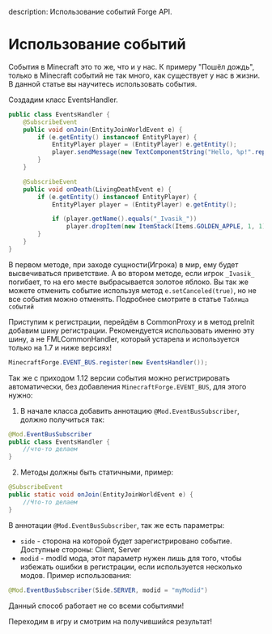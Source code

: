 description: Использование событий Forge API.

# Использование событий

События в Minecraft это то же, что и у нас. К примеру "Пошёл дождь", только в Minecraft событий не так много, как существует у нас в жизни. В данной статье вы научитесь использовать события.

Создадим класс EventsHandler.
```java
public class EventsHandler {
    @SubscribeEvent
    public void onJoin(EntityJoinWorldEvent e) {
        if (e.getEntity() instanceof EntityPlayer) {
            EntityPlayer player = (EntityPlayer) e.getEntity();
            player.sendMessage(new TextComponentString("Hello, %p!".replace("%p", player.getName())));
        }
    }

    @SubscribeEvent
    public void onDeath(LivingDeathEvent e) {
        if (e.getEntity() instanceof EntityPlayer) {
            EntityPlayer player = (EntityPlayer) e.getEntity();

            if (player.getName().equals("_Ivasik_"))
                player.dropItem(new ItemStack(Items.GOLDEN_APPLE, 1, 1), false);
        }
    }
}
```

В первом методе, при заходе сущности(Игрока) в мир, ему будет высвечиваться приветствие. А во втором методе, если игрок `_Ivasik_` погибает, то на его месте выбрасывается золотое яблоко. Вы так же можете отменить событие используя метод `e.setCanceled(true)`, но не все события можно отменять. Подробнее смотрите в статье `Таблица событий`

Приступим к регистрации, перейдём в CommonProxy и в метод preInit добавим шину регистрации. Рекомендуется использовать именно эту шину, а не FMLCommonHandler, который устарела и используется только на 1.7 и ниже версиях!
```java
MinecraftForge.EVENT_BUS.register(new EventsHandler());
```

Так же с приходом 1.12 версии события можно регистрировать автоматически, без добавления `MinecraftForge.EVENT_BUS`, для этого нужно:
1. В начале класса добавить аннотацию `@Mod.EventBusSubscriber`, должно получиться так:
```java
@Mod.EventBusSubscriber
public class EventsHandler {
    //что-то делаем
}
```
2. Методы должны быть статичными, пример:
```java
@SubscribeEvent
public static void onJoin(EntityJoinWorldEvent e) {
    //Что-то делаем
}
```
В аннотации `@Mod.EventBusSubscriber`, так же есть параметры:
* `side` - сторона на которой будет зарегистрировано событие. Доступные стороны: Client, Server
* `modid` - modId мода, этот параметр нужен лишь для того, чтобы избежать ошибки в регистрации, если используется несколько модов.
Пример использования:
```java
@Mod.EventBusSubscriber(Side.SERVER, modid = "myModid")
```
Данный способ работает не со всеми событиями!

Переходим в игру и смотрим на получившийся результат!